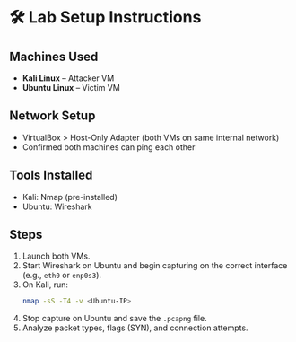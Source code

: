 # 🛠️ Lab Setup Instructions

## Machines Used

- **Kali Linux** – Attacker VM
- **Ubuntu Linux** – Victim VM

## Network Setup

- VirtualBox > Host-Only Adapter (both VMs on same internal network)
- Confirmed both machines can ping each other

## Tools Installed

- Kali: Nmap (pre-installed)
- Ubuntu: Wireshark

## Steps

1. Launch both VMs.
2. Start Wireshark on Ubuntu and begin capturing on the correct interface (e.g., `eth0` or `enp0s3`).
3. On Kali, run:
   ```bash
   nmap -sS -T4 -v <Ubuntu-IP>
   ```
4. Stop capture on Ubuntu and save the `.pcapng` file.
5. Analyze packet types, flags (SYN), and connection attempts.
